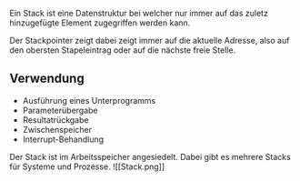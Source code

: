 Ein Stack ist eine Datenstruktur bei welcher nur immer auf das zuletz hinzugefügte Element zugegriffen werden kann.

Der Stackpointer zeigt dabei zeigt immer auf die aktuelle Adresse, also auf den obersten Stapeleintrag oder auf die nächste freie Stelle.

## Verwendung
- Ausführung eines Unterprogramms
- Parameterübergabe
- Resultatrückgabe
- Zwischenspeicher
- Interrupt-Behandlung

Der Stack ist im Arbeitsspeicher angesiedelt. Dabei gibt es mehrere Stacks für Systeme und Prozesse.
![[Stack.png]]